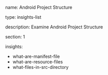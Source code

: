 name: Android Project Structure

type: insights-list

description: Examine Android Project Structure

section: 1

insights:
  - what-are-manifest-file
  - what-are-resource-files
  - what-files-in-src-directory
 
  
